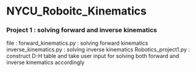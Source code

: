 # NYCU_Roboitc_Kinematics

### Project 1 : solving forward and inverse kinematics

file : 
forward_kinematics.py : solving forward kinematics
inverse_kinematics.py : solving inverse kinematics
Robotics_project1.py : construct D-H table and take user input for solving both forward and inverse kinematics accordingly

